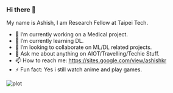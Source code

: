 ### Hi there 👋

My name is Ashish, I am Research Fellow at Taipei Tech. 

- 🔭 I’m currently working on a Medical project.  
- 🌱 I’m currently learning DL.
- 👯 I’m looking to collaborate on ML/DL related projects.
- 💬 Ask me about anything on AIOT/Travelling/Techie Stuff.
- 📫 How to reach me: https://sites.google.com/view/ashishkr
- ⚡ Fun fact: Yes i still watch anime and play games.

![plot](https://github-readme-stats.vercel.app/api?username=Ashishkumar-hub&&show_icons=true&title_color=ffffff&icon_color=bb2acf&text_color=daf7dc&bg_color=151515)
